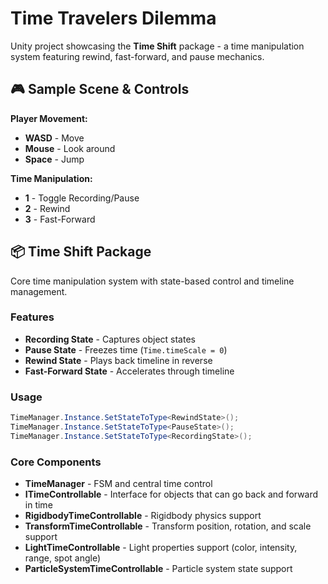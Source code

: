# Time Travelers Dilemma

Unity project showcasing the **Time Shift** package - a time manipulation system featuring rewind, fast-forward, and pause mechanics.

## 🎮 Sample Scene & Controls

**Player Movement:**
- **WASD** - Move
- **Mouse** - Look around
- **Space** - Jump

**Time Manipulation:**
- **1** - Toggle Recording/Pause
- **2** - Rewind
- **3** - Fast-Forward

## 📦 Time Shift Package

Core time manipulation system with state-based control and timeline management.

### Features
- **Recording State** - Captures object states
- **Pause State** - Freezes time (`Time.timeScale = 0`)
- **Rewind State** - Plays back timeline in reverse
- **Fast-Forward State** - Accelerates through timeline

### Usage
```csharp
TimeManager.Instance.SetStateToType<RewindState>();
TimeManager.Instance.SetStateToType<PauseState>();
TimeManager.Instance.SetStateToType<RecordingState>();
```

### Core Components
- **TimeManager** - FSM and central time control 
- **ITimeControllable** - Interface for objects that can go back and forward in time
- **RigidbodyTimeControllable** - Rigidbody physics support
- **TransformTimeControllable** - Transform position, rotation, and scale support
- **LightTimeControllable** - Light properties support (color, intensity, range, spot angle)
- **ParticleSystemTimeControllable** - Particle system state support